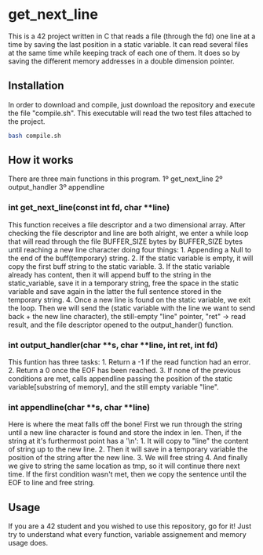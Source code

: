 # get_next_line

This is a 42 project written in C that reads a file (through the fd) one line at a time by saving the last position in a static variable. It can read several files at the same time while keeping track of each one of them. It does so by saving the different memory addresses in a double dimension pointer.

## Installation

In order to download and compile, just download the repository and execute the file "compile.sh". This executable will read the two test files attached to the project.

```bash
bash compile.sh
```

## How it works

There are three main functions in this program.
    1º get_next_line
    2º output_handler
    3º appendline

### int get_next_line(const int fd, char **line)

This function receives a file descriptor and a two dimensional array. After checking the file descriptor and line are both alright, we enter a while loop that will read through the file BUFFER_SIZE bytes by BUFFER_SIZE bytes until reaching a new line character doing four things:
    1. Appending a Null to the end of the buff(temporary) string.
    2. If the static variable is empty, it will copy the first buff string to the static variable.
    3. If the static variable already has content, then it will append buff to the string in the static_variable, save it in a temporary string, free the space in the static variable and save again in the latter the full sentence stored in the temporary string.
    4. Once a new line is found on the static variable, we exit the loop.
Then we will send the (static variable with the line we want to send back + the new line character), the still-empty "line" pointer, "ret" -> read result, and the file descriptor opened to the output_hander() function. 


### int output_handler(char **s, char **line, int ret, int fd)

This funtion has three tasks:
    1. Return a -1 if the read function had an error.
    2. Return a 0 once the EOF has been reached.
    3. If none of the previous conditions are met, calls appendline passing the position of the static variable[substring of memory], and the still empty variable "line".

###  int appendline(char **s, char **line)

Here is where the meat falls off the bone! 
First we run through the string until a new line character is found and store the index in len.
Then, if the string at it's furthermost point has a '\n':
    1. It will copy to "line" the content of string up to the new line.
    2. Then it will save in a temporary variable the position of the string after the new line.
    3. We will free string
    4. And finally we give to string the same location as tmp, so it will continue there next time.
If the first condition wasn't met, then we copy the sentence until the EOF to line and free string.

## Usage

If you are a 42 student and you wished to use this repository, go for it! Just try to understand what every function, variable assignement and memory usage does.